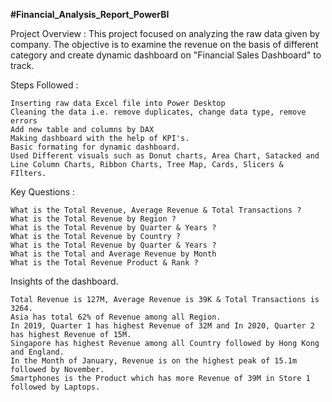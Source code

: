 **#Financial_Analysis_Report_PowerBI**

Project Overview : This project focused on analyzing the raw data given by company. The objective is to examine the revenue on the basis of different category and create dynamic dashboard on "Financial Sales Dashboard" to track.


Steps Followed :

    Inserting raw data Excel file into Power Desktop
    Cleaning the data i.e. remove duplicates, change data type, remove errors
    Add new table and columns by DAX 
    Making dashboard with the help of KPI's.
    Basic formating for dynamic dashboard.
    Used Different visuals such as Donut charts, Area Chart, Satacked and Line Column Charts, Ribbon Charts, Tree Map, Cards, Slicers & 
    FIlters.


Key Questions :

    What is the Total Revenue, Average Revenue & Total Transactions ?
    What is the Total Revenue by Region ?
    What is the Total Revenue by Quarter & Years ?
    What is the Total Revenue by Country ?
    What is the Total Revenue by Quarter & Years ?
    What is the Total and Average Revenue by Month 
    What is the Total Revenue Product & Rank ?


Insights of the dashboard.

    Total Revenue is 127M, Average Revenue is 39K & Total Transactions is 3264.
    Asia has total 62% of Revenue among all Region.
    In 2019, Quarter 1 has highest Revenue of 32M and In 2020, Quarter 2 has highest Revenue of 15M.
    Singapore has highest Revenue among all Country followed by Hong Kong and England.
    In the Month of January, Revenue is on the highest peak of 15.1m followed by November.
    Smartphones is the Product which has more Revenue of 39M in Store 1 followed by Laptops.
    
    

